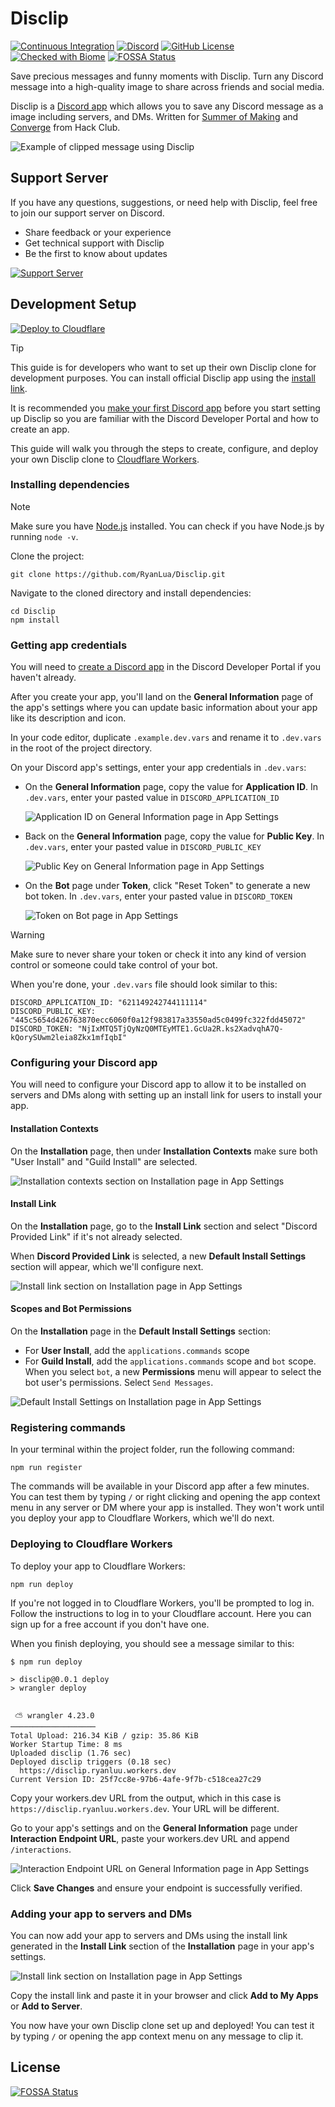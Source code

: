 # Disclip

[![Continuous Integration](https://github.com/RyanLua/Disclip/actions/workflows/ci.yaml/badge.svg)](https://github.com/RyanLua/Disclip/actions/workflows/ci.yaml)
[![Discord](https://discord.com/api/guilds/1387009688641732639/widget.png)](https://discord.gg/XkAHS8MkTe)
[![GitHub License](https://img.shields.io/github/license/RyanLua/Disclip)](https://github.com/RyanLua/Disclip?tab=MIT-1-ov-file#readme)
[![Checked with Biome](https://img.shields.io/badge/Checked_with-Biome-60a5fa?style=flat&logo=biome)](https://biomejs.dev)
[![FOSSA Status](https://app.fossa.com/api/projects/git%2Bgithub.com%2FRyanLua%2FDisclip.svg?type=shield)](https://app.fossa.com/projects/git%2Bgithub.com%2FRyanLua%2FDisclip?ref=badge_shield)

Save precious messages and funny moments with Disclip. Turn any Discord message into a high-quality image to share across friends and social media.

Disclip is a [Discord app](https://support-apps.discord.com/hc/en-us/articles/26577510840087) which allows you to save any Discord message as a image including servers, and DMs. Written for [Summer of Making](https://summer.hackclub.com/) and [Converge](https://converge.hackclub.com/) from Hack Club.

![Example of clipped message using Disclip](assets/message.png)

## Support Server

If you have any questions, suggestions, or need help with Disclip, feel free to join our support server on Discord.

* Share feedback or your experience
* Get technical support with Disclip
* Be the first to know about updates

[![Support Server](https://discord.com/api/guilds/1387009688641732639/widget.png?style=banner4)](https://discord.gg/XkAHS8MkTe)

## Development Setup

[![Deploy to Cloudflare](https://deploy.workers.cloudflare.com/button)](https://deploy.workers.cloudflare.com/?url=https%3A%2F%2Fgithub.com%2FRyanLua%2FDisclip)

> [!TIP]
> This guide is for developers who want to set up their own Disclip clone for development purposes. You can install official Disclip app using the [install link](https://discord.com/oauth2/authorize?client_id=621149242744111114).

It is recommended you [make your first Discord app](https://discord.com/developers/docs/quick-start/getting-started) before you start setting up Disclip so you are familiar with the Discord Developer Portal and how to create an app.

This guide will walk you through the steps to create, configure, and deploy your own Disclip clone to [Cloudflare Workers](https://workers.cloudflare.com/).

### Installing dependencies

> [!NOTE]
> Make sure you have [Node.js](https://nodejs.org/en/download) installed. You can check if you have Node.js by running `node -v`.

Clone the project:

```console
git clone https://github.com/RyanLua/Disclip.git
```

Navigate to the cloned directory and install dependencies:

```console
cd Disclip
npm install
```

### Getting app credentials

You will need to [create a Discord app](https://discord.com/developers/applications?new_application=true) in the Discord Developer Portal if you haven't already.

After you create your app, you'll land on the **General Information** page of the app's settings where you can update basic information about your app like its description and icon.

In your code editor, duplicate `.example.dev.vars` and rename it to `.dev.vars` in the root of the project directory.

On your Discord app's settings, enter your app credentials in `.dev.vars`:

* On the **General Information** page, copy the value for **Application ID**. In `.dev.vars`, enter your pasted value in `DISCORD_APPLICATION_ID`

  ![Application ID on General Information page in App Settings](assets/application-id.png)

* Back on the **General Information** page, copy the value for **Public Key**. In `.dev.vars`, enter your pasted value in `DISCORD_PUBLIC_KEY`

  ![Public Key on General Information page in App Settings](assets/public-key.png)

* On the **Bot** page under **Token**, click "Reset Token" to generate a new bot token. In `.dev.vars`, enter your pasted value in `DISCORD_TOKEN`

  ![Token on Bot page in App Settings](assets/token.png)

> [!WARNING]
> Make sure to never share your token or check it into any kind of version control or someone could take control of your bot.

When you're done, your `.dev.vars` file should look similar to this:

```dotenv
DISCORD_APPLICATION_ID: "621149242744111114"
DISCORD_PUBLIC_KEY: "445c5654d426763870ecc6060f0a12f983817a33550ad5c0499fc322fdd45072"
DISCORD_TOKEN: "NjIxMTQ5TjQyNzQ0MTEyMTE1.GcUa2R.ks2XadvqhA7Q-kQorySUwm2leia8Zkx1mfIqbI"
```

### Configuring your Discord app

You will need to configure your Discord app to allow it to be installed on servers and DMs along with setting up an install link for users to install your app.

#### Installation Contexts

On the **Installation** page, then under **Installation Contexts** make sure both "User Install" and "Guild Install" are selected.

![Installation contexts section on Installation page in App Settings](assets/installation-contexts.png)

#### Install Link

On the **Installation** page, go to the **Install Link** section and select "Discord Provided Link" if it's not already selected.

When **Discord Provided Link** is selected, a new **Default Install Settings** section will appear, which we'll configure next.

![Install link section on Installation page in App Settings](assets/install-link.png)

#### Scopes and Bot Permissions

On the **Installation** page in the **Default Install Settings** section:

* For **User Install**, add the `applications.commands` scope
* For **Guild Install**, add the `applications.commands` scope and `bot` scope. When you select `bot`, a new **Permissions** menu will appear to select the bot user's permissions. Select `Send Messages`.

![Default Install Settings on Installation page in App Settings](assets/default-install-settings.png)

### Registering commands

In your terminal within the project folder, run the following command:

```console
npm run register
```

The commands will be available in your Discord app after a few minutes. You can test them by typing `/` or right clicking and opening the app context menu in any server or DM where your app is installed. They won't work until you deploy your app to Cloudflare Workers, which we'll do next.

### Deploying to Cloudflare Workers

To deploy your app to Cloudflare Workers:

```console
npm run deploy
```

If you're not logged in to Cloudflare Workers, you'll be prompted to log in. Follow the instructions to log in to your Cloudflare account. Here you can sign up for a free account if you don't have one.

When you finish deploying, you should see a message similar to this:

```console
$ npm run deploy

> disclip@0.0.1 deploy
> wrangler deploy


 ⛅️ wrangler 4.23.0
───────────────────
Total Upload: 216.34 KiB / gzip: 35.86 KiB
Worker Startup Time: 8 ms
Uploaded disclip (1.76 sec)
Deployed disclip triggers (0.18 sec)
  https://disclip.ryanluu.workers.dev
Current Version ID: 25f7cc8e-97b6-4afe-9f7b-c518cea27c29
```

Copy your workers.dev URL from the output, which in this case is `https://disclip.ryanluu.workers.dev`. Your URL will be different.

Go to your app's settings and on the **General Information** page under **Interaction Endpoint URL**, paste your workers.dev URL and append `/interactions`.

![Interaction Endpoint URL on General Information page in App Settings](assets/interaction-endpoint-url.png)

Click **Save Changes** and ensure your endpoint is successfully verified.

### Adding your app to servers and DMs

You can now add your app to servers and DMs using the install link generated in the **Install Link** section of the **Installation** page in your app's settings.

![Install link section on Installation page in App Settings](assets/install-link.png)

Copy the install link and paste it in your browser and click **Add to My Apps** or **Add to Server**.

You now have your own Disclip clone set up and deployed! You can test it by typing `/` or opening the app context menu on any message to clip it.


## License
[![FOSSA Status](https://app.fossa.com/api/projects/git%2Bgithub.com%2FRyanLua%2FDisclip.svg?type=large)](https://app.fossa.com/projects/git%2Bgithub.com%2FRyanLua%2FDisclip?ref=badge_large)